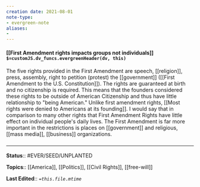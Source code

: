 ```yaml
---
creation date: 2021-08-01
note-type: 
- evergreen-note
aliases:
- 
---
```


#### [[First Amendment rights impacts groups not individuals]] `$=customJS.dv_funcs.evergreenHeader(dv, this)`

The five rights provided in the First Amendment are speech, [[religion]], press, assembly, right to petition  (protest) the [[government]] ([[First Amendment to the U.S. Constitution]]). The rights are guaranteed at birth and no citizenship is required. This means that the founders considered these rights to be outside of American Citizenship and thus have little relationship to "being American." Unlike first amendment rights, [[Most rights were denied to Americans at its founding]]. I would say that in comparison to many other rights that First Amendment Rights have little effect on individual people's daily lives. The First Amendment is far more important in the restrictions is places on [[government]] and religious, [[mass media]], [[business]] organizations.

### <hr class="footnote"/>

**Status**:: #EVER/SEED/UNPLANTED 

**Topics**::  [[America]], [[Politics]], [[Civil Rights]], [[free-will]]
	
**Last Edited**:: *`=this.file.mtime`*
